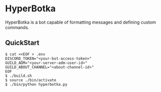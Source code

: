 # HyperBotka

HyperBotka is a bot capable of formatting messages and defining custom commands.

## QuickStart

```console
$ cat <<EOF > .env
DISCORD_TOKEN="<your-bot-access-token>"
GUILD_ADM="<your-server-adm-user-id>"
GUILD_ABOUT_CHANNEL="<about-channel-id>"
EOF
$ ./build.sh
$ source ./bin/activate
$ ./bin/python hyperbotka.py
```
